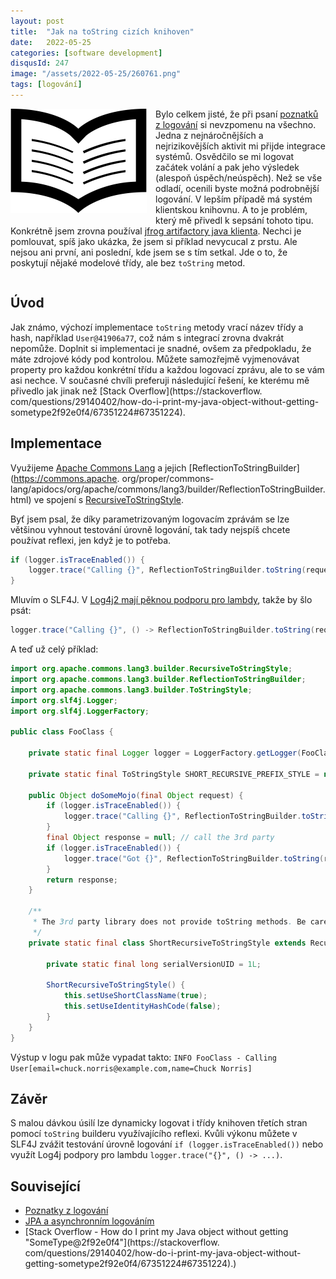 ```yaml
---
layout: post
title:  "Jak na toString cizích knihoven"
date:   2022-05-25
categories: [software development]
disqusId: 247
image: "/assets/2022-05-25/260761.png"
tags: [logování]
---
```


<div style="float: left; margin: 0 1em 1em 0; text-align: center;"><img src="/assets/2022-05-25/260761.png" /></div>

Bylo celkem jisté, že při psaní [poznatků z logování](https://blog.zvestov.cz/software%20development/2022/04/29/poznatky-z-logovani.html) si nevzpomenu na všechno.
Jedna z nejnáročnějších a nejrizikovějších aktivit mi přijde integrace systémů.
Osvědčilo se mi logovat začátek volání a pak jeho výsledek (alespoň úspěch/neúspěch).
Než se vše odladí, ocenili byste možná podrobnější logování.
V lepším případě má systém klientskou knihovnu.
A to je problém, který mě přivedl k sepsání tohoto tipu.
Konkrétně jsem zrovna používal [jfrog artifactory java klienta](https://github.com/jfrog/artifactory-client-java).
Nechci je pomlouvat, spíš jako ukázka, že jsem si příklad nevycucal z prstu.
Ale nejsou ani první, ani poslední, kde jsem se s tím setkal.
Jde o to, že poskytují nějaké modelové třídy, ale bez `toString` metod.

<div style="clear:both"></div>
<!--more-->


## Úvod

Jak známo, výchozí implementace `toString` metody vrací název třídy a hash, například `User@41906a77`, což nám s integrací zrovna dvakrát nepomůže.
Doplnit si implementaci je snadné, ovšem za předpokladu, že máte zdrojové kódy pod kontrolou.
Můžete samozřejmě vyjmenovávat property pro každou konkrétní třídu a každou logovací zprávu, ale to se vám asi nechce.
V současné chvíli preferuji následující řešení, ke kterému mě přivedlo jak jinak než [Stack Overflow](https://stackoverflow. com/questions/29140402/how-do-i-print-my-java-object-without-getting-sometype2f92e0f4/67351224#67351224).


## Implementace

Využijeme [Apache Commons Lang](https://commons.apache.org/proper/commons-lang/)
a jejich [ReflectionToStringBuilder](https://commons.apache. org/proper/commons-lang/apidocs/org/apache/commons/lang3/builder/ReflectionToStringBuilder.html)
ve spojení s [RecursiveToStringStyle](https://commons.apacheorg/proper/commons-lang/apidocs/org/apache/commons/lang3/builder/RecursiveToStringStyle.html).

Byť jsem psal, že díky parametrizovaným logovacím zprávám se lze většinou vyhnout testování úrovně logování, tak tady nejspíš chcete používat reflexi, jen když je to potřeba.
```java
if (logger.isTraceEnabled()) {
    logger.trace("Calling {}", ReflectionToStringBuilder.toString(request, SHORT_RECURSIVE_PREFIX_STYLE));
}
```

Mluvím o SLF4J. V [Log4j2 mají pěknou podporu pro lambdy](https://www.baeldung.com/log4j-2-lazy-logging), takže by šlo psát:
```java
logger.trace("Calling {}", () -> ReflectionToStringBuilder.toString(request, SHORT_RECURSIVE_PREFIX_STYLE));
```

A teď už celý příklad:

```java
import org.apache.commons.lang3.builder.RecursiveToStringStyle;
import org.apache.commons.lang3.builder.ReflectionToStringBuilder;
import org.apache.commons.lang3.builder.ToStringStyle;
import org.slf4j.Logger;
import org.slf4j.LoggerFactory;

public class FooClass {

    private static final Logger logger = LoggerFactory.getLogger(FooClass.class);

    private static final ToStringStyle SHORT_RECURSIVE_PREFIX_STYLE = new FooClass.ShortRecursiveToStringStyle();

    public Object doSomeMojo(final Object request) {
        if (logger.isTraceEnabled()) {
            logger.trace("Calling {}", ReflectionToStringBuilder.toString(request, SHORT_RECURSIVE_PREFIX_STYLE));
        }
        final Object response = null; // call the 3rd party
        if (logger.isTraceEnabled()) {
            logger.trace("Got {}", ReflectionToStringBuilder.toString(response, SHORT_RECURSIVE_PREFIX_STYLE));
        }
        return response;
    }

    /**
     * The 3rd party library does not provide toString methods. Be careful not to log sensitive information!
     */
    private static final class ShortRecursiveToStringStyle extends RecursiveToStringStyle {

        private static final long serialVersionUID = 1L;

        ShortRecursiveToStringStyle() {
            this.setUseShortClassName(true);
            this.setUseIdentityHashCode(false);
        }
    }
}
```

Výstup v logu pak může vypadat takto:
`INFO FooClass - Calling User[email=chuck.norris@example.com,name=Chuck Norris]`


## Závěr

S malou dávkou úsilí lze dynamicky logovat i třídy knihoven třetích stran pomocí `toString` builderu využívajícího reflexi.
Kvůli výkonu můžete v SLF4J zvážit testování úrovně logování `if (logger.isTraceEnabled())`
nebo využít Log4j podpory pro lambdu `logger.trace("{}", () -> ...)`.

## Související

- [Poznatky z logování](https://blog.zvestov.cz/software%20development/2022/04/29/poznatky-z-logovani.html)
- [JPA a asynchronním logováním](https://blog.zvestov.cz/software%20development/2018/09/21/jpa-a-asynchronni-logovani.html)
- [Stack Overflow - How do I print my Java object without getting "SomeType@2f92e0f4"](https://stackoverflow. com/questions/29140402/how-do-i-print-my-java-object-without-getting-sometype2f92e0f4/67351224#67351224).)
